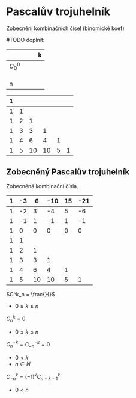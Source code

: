# Pascalův trojuhelník
Zobecnění kombinačních čísel (binomické koef)

#TODO doplnit:

|         |     |     | k   |
| ------- | --- | --- | --- |
| $C^0_0$ |     |     |     |
|         |     |     |     |
|         |     |     |     |
|         |     |     |     |
| n       |     |     |     |

| 1   |     |     |     |     |     |
| --- | --- | --- | --- | --- | --- |
| 1   | 1   |     |     |     |     |
| 1   | 2   | 1   |     |     |     |
| 1   | 3   | 3   | 1   |     |     |
| 1   | 4   | 6   | 4   | 1   |     |
| 1   | 5   | 10  | 10  | 5   | 1   |

## Zobecněný Pascalův trojuhelník
Zobecněná kombinační čísla.

| 1   | -3  | 6   | -10 | 15  | -21 |
| --- | --- | --- | --- | --- | --- |
| 1   | -2  | 3   | -4  | 5   | -6  |
| 1   | -1  | 1   | -1  | 1   | -1  |
| 1   | 0   | 0   | 0   | 0   | 0   |
| 1   | 1   |     |     |     |     |
| 1   | 2   | 1   |     |     |     |
| 1   | 3   | 3   | 1   |     |     |
| 1   | 4   | 6   | 4   | 1   |     |
| 1   | 5   | 10  | 10  | 5   | 1   |

$C^k_n = \frac{}{}$
- $0 \leq k \leq n$


$C^k_n = 0$
- $0 \leq k \leq n$


$C^{-k}_n =C^{-k}_{-n}= 0$
- $0<k$
- $n \in N$

$C^k_{-n} = (-1)^k C^k_{n+k-1}$
- $0<n$
